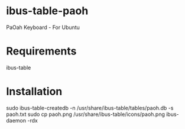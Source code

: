 # ibus-table-paoh
PaOah Keyboard - For Ubuntu

# Requirements
ibus-table

# Installation
sudo ibus-table-createdb -n /usr/share/ibus-table/tables/paoh.db -s paoh.txt
sudo cp paoh.png /usr/share/ibus-table/icons/paoh.png
ibus-daemon -rdx

